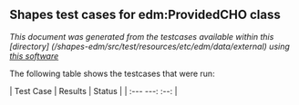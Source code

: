 
## Shapes test cases for edm:ProvidedCHO class
_This document was generated from the testcases available within this [directory] (/shapes-edm/src/test/resources/etc/edm/data/external) using [this software](/shapes-doc)_

The following table shows the testcases that were run:

| Test Case | Results | Status |
| :---  ---:  :--: |
